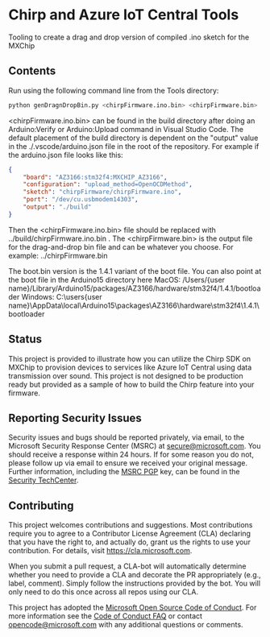 # Chirp and Azure IoT Central Tools

Tooling to create a drag and drop version of compiled .ino sketch for the MXChip

## Contents

Run using the following command line from the Tools directory:

```Bash
python genDragnDropBin.py <chirpFirmware.ino.bin> <chirpFirmware.bin> 
```
<chirpFirmware.ino.bin> can be found in the build directory after doing an Arduino:Verify or Arduino:Upload command in Visual Studio Code.  The default placement of the build directory is dependent on the "output" value in the ./.vscode/arduino.json file in the root of the repository.  For example if the arduino.json file looks like this:

```JSON
{
    "board": "AZ3166:stm32f4:MXCHIP_AZ3166",
    "configuration": "upload_method=OpenOCDMethod",
    "sketch": "chirpFirmware/chirpFirmware.ino",
    "port": "/dev/cu.usbmodem14303",
    "output": "./build"
}
```

Then the <chirpFirmware.ino.bin> file should be replaced with ../build/chirpFirmware.ino.bin .  The <chirpFirmware.bin> is the output file for the drag-and-drop bin file and can be whatever you choose.  For example: ../chirpFirmware.bin

The boot.bin version is the 1.4.1 variant of the boot file.  You can also point at the boot file in the Arduino15 directory here MacOS: /Users/{user name}/Library/Arduino15/packages/AZ3166/hardware/stm32f4/1.4.1/bootloader  Windows: C:\users\{user name}\AppData\local\Arduino15\packages\AZ3166\hardware\stm32f4\1.4.1\bootloader

## Status

This project is provided to illustrate how you can utilize the Chirp SDK on MXChip to provision devices to services like Azure IoT Central using data transmission over sound.  This project is not designed to be production ready but provided as a sample of how to build the Chirp feature into your firmware.

## Reporting Security Issues

Security issues and bugs should be reported privately, via email, to the Microsoft Security
Response Center (MSRC) at [secure@microsoft.com](mailto:secure@microsoft.com). You should
receive a response within 24 hours. If for some reason you do not, please follow up via
email to ensure we received your original message. Further information, including the
[MSRC PGP](https://technet.microsoft.com/en-us/security/dn606155) key, can be found in
the [Security TechCenter](https://technet.microsoft.com/en-us/security/default).

## Contributing

This project welcomes contributions and suggestions.  Most contributions require you to agree to a
Contributor License Agreement (CLA) declaring that you have the right to, and actually do, grant us
the rights to use your contribution. For details, visit https://cla.microsoft.com.

When you submit a pull request, a CLA-bot will automatically determine whether you need to provide
a CLA and decorate the PR appropriately (e.g., label, comment). Simply follow the instructions
provided by the bot. You will only need to do this once across all repos using our CLA.

This project has adopted the [Microsoft Open Source Code of Conduct](https://opensource.microsoft.com/codeofconduct/).
For more information see the [Code of Conduct FAQ](https://opensource.microsoft.com/codeofconduct/faq/) or
contact [opencode@microsoft.com](mailto:opencode@microsoft.com) with any additional questions or comments.